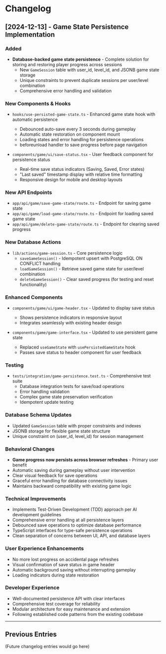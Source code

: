 # Changelog

## [2024-12-13] - Game State Persistence Implementation

### Added

- **Database-backed game state persistence** - Complete solution for storing and restoring player progress across sessions
  - New `GameSession` table with user_id, level_id, and JSONB game state storage
  - Unique constraints to prevent duplicate sessions per user/level combination
  - Comprehensive error handling and validation

### New Components & Hooks

- `hooks/use-persisted-game-state.ts` - Enhanced game state hook with automatic persistence

  - Debounced auto-save every 3 seconds during gameplay
  - Automatic state restoration on component mount
  - Loading states and error handling for persistence operations
  - beforeunload handler to save progress before page navigation

- `components/game/ui/save-status.tsx` - User feedback component for persistence status
  - Real-time save status indicators (Saving, Saved, Error states)
  - "Last saved" timestamp display with relative time formatting
  - Responsive design for mobile and desktop layouts

### New API Endpoints

- `app/api/game/save-game-state/route.ts` - Endpoint for saving game state
- `app/api/game/load-game-state/route.ts` - Endpoint for loading saved game state
- `app/api/game/delete-game-state/route.ts` - Endpoint for clearing saved progress

### New Database Actions

- `lib/actions/game-session.ts` - Core persistence logic
  - `saveGameSession()` - Idempotent upsert with PostgreSQL ON CONFLICT handling
  - `loadGameSession()` - Retrieve saved game state for user/level combination
  - `deleteGameSession()` - Clear saved progress (for testing and reset functionality)

### Enhanced Components

- `components/game/ui/game-header.tsx` - Updated to display save status

  - Shows persistence indicators in responsive layout
  - Integrates seamlessly with existing header design

- `components/game/game-interface.tsx` - Updated to use persistent game state
  - Replaced `useGameState` with `usePersistedGameState` hook
  - Passes save status to header component for user feedback

### Testing

- `tests/integration/game-persistence.test.ts` - Comprehensive test suite
  - Database integration tests for save/load operations
  - Error handling validation
  - Complex game state preservation verification
  - Idempotent update testing

### Database Schema Updates

- Updated `GameSession` table with proper constraints and indexes
- JSONB storage for flexible game state structure
- Unique constraint on (user_id, level_id) for session management

### Behavioral Changes

- **Game progress now persists across browser refreshes** - Primary user benefit
- Automatic saving during gameplay without user intervention
- Clear visual feedback for save operations
- Graceful error handling for database connectivity issues
- Maintains backward compatibility with existing game logic

### Technical Improvements

- Implements Test-Driven Development (TDD) approach per AI development guidelines
- Comprehensive error handling at all persistence layers
- Debounced save operations to optimize database performance
- TypeScript interfaces for type-safe persistence operations
- Clean separation of concerns between UI, API, and database layers

### User Experience Enhancements

- No more lost progress on accidental page refreshes
- Visual confirmation of save status in game header
- Automatic background saving without interrupting gameplay
- Loading indicators during state restoration

### Developer Experience

- Well-documented persistence API with clear interfaces
- Comprehensive test coverage for reliability
- Modular architecture for easy maintenance and extension
- Following established code patterns from the existing codebase

---

## Previous Entries

(Future changelog entries would go here)
